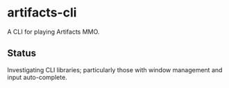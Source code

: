 # artifacts-cli

A CLI for playing Artifacts MMO.

## Status

Investigating CLI libraries; particularly those with window management and input auto-complete.
